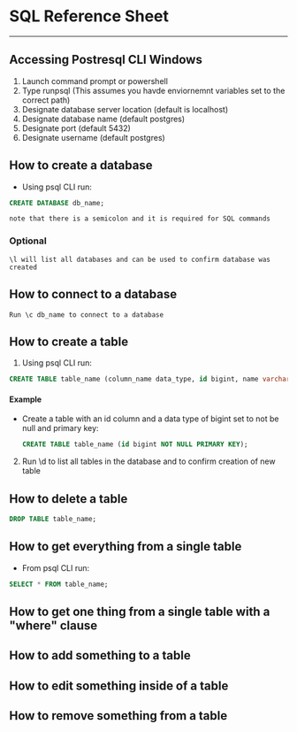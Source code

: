 # SQL Reference Sheet
---
## Accessing Postresql CLI Windows
1. Launch command prompt or powershell
2. Type runpsql (This assumes you havde enviornemnt variables set to the correct path)
3. Designate database server location (default is localhost)
4. Designate database name (default postgres)
5. Designate port (default 5432)
6. Designate username (default postgres)
## How to create a database
- Using psql CLI run:
```SQL
CREATE DATABASE db_name;
```
    note that there is a semicolon and it is required for SQL commands

### Optional
    \l will list all databases and can be used to confirm database was created
## How to connect to a database
    Run \c db_name to connect to a database
## How to create a table
1. Using psql CLI run:
```SQL
CREATE TABLE table_name (column_name data_type, id bigint, name varchar);
```
  #### Example
- Create a table with an id column and a data type of bigint set to not be null and primary key:
  ```SQL
  CREATE TABLE table_name (id bigint NOT NULL PRIMARY KEY);
  ```
2. Run \d to list all tables in the database and to confirm creation of new table
## How to delete a table
```SQL
DROP TABLE table_name;
```
## How to get everything from a single table
- From psql CLI run:
```SQL
SELECT * FROM table_name;
```
## How to get one thing from a single table with a "where" clause
## How to add something to a table
## How to edit something inside of a table
## How to remove something from a table